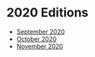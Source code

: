 # 2020 Editions

- [September 2020](September2020.md)
- [October 2020](October2020.md)
- [November 2020](November2020.md)